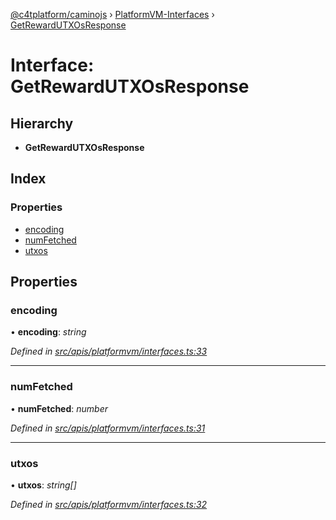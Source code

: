[@c4tplatform/caminojs](../api.md) › [PlatformVM-Interfaces](../modules/platformvm_interfaces.md) › [GetRewardUTXOsResponse](platformvm_interfaces.getrewardutxosresponse.md)

# Interface: GetRewardUTXOsResponse

## Hierarchy

* **GetRewardUTXOsResponse**

## Index

### Properties

* [encoding](platformvm_interfaces.getrewardutxosresponse.md#encoding)
* [numFetched](platformvm_interfaces.getrewardutxosresponse.md#numfetched)
* [utxos](platformvm_interfaces.getrewardutxosresponse.md#utxos)

## Properties

###  encoding

• **encoding**: *string*

*Defined in [src/apis/platformvm/interfaces.ts:33](https://github.com/chain4travel/caminojs/blob/8077d740/src/apis/platformvm/interfaces.ts#L33)*

___

###  numFetched

• **numFetched**: *number*

*Defined in [src/apis/platformvm/interfaces.ts:31](https://github.com/chain4travel/caminojs/blob/8077d740/src/apis/platformvm/interfaces.ts#L31)*

___

###  utxos

• **utxos**: *string[]*

*Defined in [src/apis/platformvm/interfaces.ts:32](https://github.com/chain4travel/caminojs/blob/8077d740/src/apis/platformvm/interfaces.ts#L32)*
